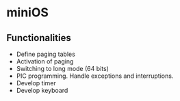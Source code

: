 # miniOS

## Functionalities  
- Define paging tables  
- Activation of paging  
- Switching to long mode (64 bits)  
- PIC programming. Handle exceptions and interruptions.   
- Develop timer  
- Develop keyboard
